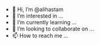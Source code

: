 - 👋 Hi, I’m @alihastam
- 👀 I’m interested in ...
- 🌱 I’m currently learning ...
- 💞️ I’m looking to collaborate on ...
- 📫 How to reach me ...

<!---
alihastam/alihastam is a ✨ special ✨ repository because its `README.md` (this file) appears on your GitHub profile.
You can click the Preview link to take a look at your changes.
--->
